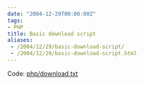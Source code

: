 ```yaml
---
date: "2004-12-29T00:00:00Z"
tags:
- PHP
title: Basic download script
aliases:
 - /2004/12/29/basic-download-script/
 - /2004/12/29/basic-download-script.html
---
```

Code: [php/download.txt](/wp-content/code/php/download.txt)
